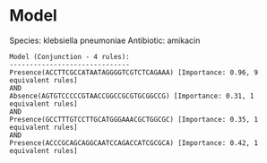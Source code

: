 
# Model

Species: klebsiella pneumoniae
Antibiotic: amikacin

```
Model (Conjunction - 4 rules):
------------------------------
Presence(ACCTTCGCCATAATAGGGGTCGTCTCAGAAA) [Importance: 0.96, 9 equivalent rules]
AND
Absence(AGTGTCCCCCGTAACCGGCCGCGTGCGGCCG) [Importance: 0.31, 1 equivalent rules]
AND
Presence(GCCTTTGTCCTTGCATGGGAAACGCTGGCGC) [Importance: 0.35, 1 equivalent rules]
AND
Presence(ACCCGCAGCAGGCAATCCAGACCATCGCGCA) [Importance: 0.42, 1 equivalent rules]

```


